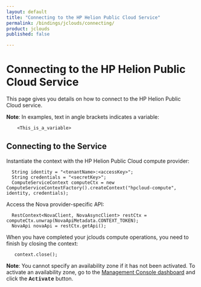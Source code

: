 ```yaml
---
layout: default
title: "Connecting to the HP Helion Public Cloud Service"
permalink: /bindings/jclouds/connecting/
product: jclouds
published: false

---
```

<!--PUBLISHED-->
# Connecting to the HP Helion Public Cloud Service

This page gives you details on how to connect to the HP Helion Public Cloud service.

<b>Note</b>: In examples, text in angle brackets indicates a variable:

        <This_is_a_variable>

<h2 id="ConnectingtotheService">Connecting to the Service</h2>

Instantiate the context with the HP Helion Public Cloud compute provider:

      String identity = "<tenantName>:<accessKey>";  
      String credentials = "<secretKey>";  
      ComputeServiceContext computeCtx = new ComputeServiceContextFactory().createContext("hpcloud-compute", identity, credentials);  

Access the Nova provider-specific API:

      RestContext<NovaClient, NovaAsyncClient> restCtx = computeCtx.unwrap(NovaApiMetadata.CONTEXT_TOKEN);
      NovaApi novaApi = restCtx.getApi();

When you have completed your jclouds compute operations, you need to finish by closing the context:

       context.close(); 

<b>Note</b>: You cannot specify an availability zone if it has not been activated.  To activate an availability zone, go to the [Management Console dashboard](https://console.hpcloud.com/) and click the <font face="courier"><b>Activate</font></b> button.

